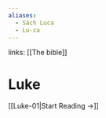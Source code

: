 ```yaml
---
aliases:
  - Sách Luca
  - Lu-ca
---
```

links: [[The bible]]
# Luke

[[Luke-01|Start Reading →]]


